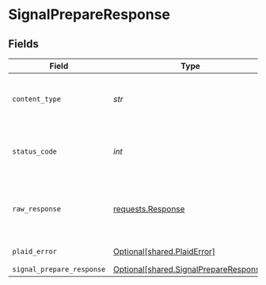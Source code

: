 # SignalPrepareResponse


## Fields

| Field                                                                                  | Type                                                                                   | Required                                                                               | Description                                                                            |
| -------------------------------------------------------------------------------------- | -------------------------------------------------------------------------------------- | -------------------------------------------------------------------------------------- | -------------------------------------------------------------------------------------- |
| `content_type`                                                                         | *str*                                                                                  | :heavy_check_mark:                                                                     | HTTP response content type for this operation                                          |
| `status_code`                                                                          | *int*                                                                                  | :heavy_check_mark:                                                                     | HTTP response status code for this operation                                           |
| `raw_response`                                                                         | [requests.Response](https://requests.readthedocs.io/en/latest/api/#requests.Response)  | :heavy_check_mark:                                                                     | Raw HTTP response; suitable for custom response parsing                                |
| `plaid_error`                                                                          | [Optional[shared.PlaidError]](../../models/shared/plaiderror.md)                       | :heavy_minus_sign:                                                                     | Error response.                                                                        |
| `signal_prepare_response`                                                              | [Optional[shared.SignalPrepareResponse]](../../models/shared/signalprepareresponse.md) | :heavy_minus_sign:                                                                     | OK                                                                                     |